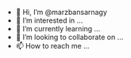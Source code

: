 - 👋 Hi, I’m @marzbansarnagy
- 👀 I’m interested in ...
- 🌱 I’m currently learning ...
- 💞️ I’m looking to collaborate on ...
- 📫 How to reach me ...

<!---
marzbansarnagy/marzbansarnagy is a ✨ special ✨ repository because its `README.md` (this file) appears on your GitHub profile.
You can click the Preview link to take a look at your changes.
--->
